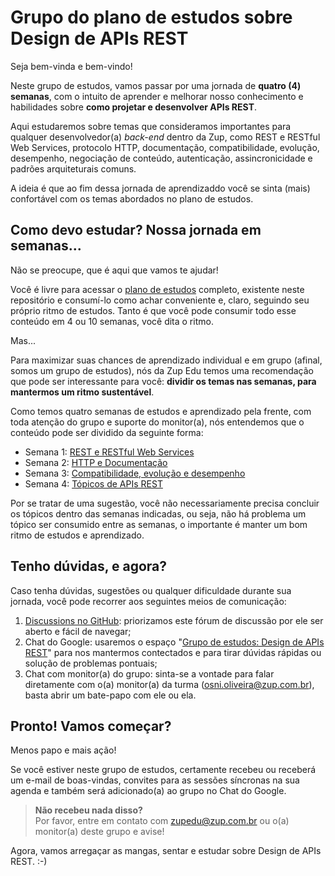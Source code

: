 # Grupo do plano de estudos sobre Design de APIs REST

Seja bem-vinda e bem-vindo!

Neste grupo de estudos, vamos passar por uma jornada de **quatro (4) semanas**, com o intuito de aprender e melhorar nosso conhecimento e habilidades sobre **como projetar e desenvolver APIs REST**.

Aqui estudaremos sobre temas que consideramos importantes para qualquer desenvolvedor(a) *back-end* dentro da Zup, como REST e RESTful Web Services, protocolo HTTP, documentação, compatibilidade, evolução, desempenho, negociação de conteúdo, autenticação, assincronicidade e padrões arquiteturais comuns.

A ideia é que ao fim dessa jornada de aprendizaddo você se sinta (mais) confortável com os temas abordados no plano de estudos.

## Como devo estudar? Nossa jornada em semanas...

Não se preocupe, que é aqui que vamos te ajudar!

Você é livre para acessar o [plano de estudos](https://github.com/osnioliveirazup/grupo-plano-de-estudos-design-apis-rest/blob/main/plano-estudos-design-apis-rest.md) completo, existente neste repositório e consumí-lo como achar conveniente e, claro, seguindo seu próprio ritmo de estudos. Tanto é que você pode consumir todo esse conteúdo em 4 ou 10 semanas, você dita o ritmo.

Mas...

Para maximizar suas chances de aprendizado individual e em grupo (afinal, somos um grupo de estudos), nós da Zup Edu temos uma recomendação que pode ser interessante para você: **dividir os temas nas semanas, para mantermos um ritmo sustentável**.

Como temos quatro semanas de estudos e aprendizado pela frente, com toda atenção do grupo e suporte do monitor(a), nós entendemos que o conteúdo pode ser dividido da seguinte forma:

* Semana 1: [REST e RESTful Web Services](https://github.com/osnioliveirazup/grupo-plano-de-estudos-design-apis-rest/blob/main/plano-estudos-design-apis-rest.md#1-rest-e-restful-web-services)
* Semana 2: [HTTP e Documentação](https://github.com/osnioliveirazup/grupo-plano-de-estudos-design-apis-rest/blob/main/plano-estudos-design-apis-rest.md#2-http-e-documenta%C3%A7%C3%A3o)
* Semana 3: [Compatibilidade, evolução e desempenho](https://github.com/osnioliveirazup/grupo-plano-de-estudos-design-apis-rest/blob/main/plano-estudos-design-apis-rest.md#3-compatibilidade-evolu%C3%A7%C3%A3o-e-desempenho)
* Semana 4: [Tópicos de APIs REST](https://github.com/osnioliveirazup/grupo-plano-de-estudos-design-apis-rest/blob/main/plano-estudos-design-apis-rest.md#4-t%C3%B3picos-de-apis-rest)

Por se tratar de uma sugestão, você não necessariamente precisa concluir os tópicos dentro das semanas indicadas, ou seja, não há problema um tópico ser consumido entre as semanas, o importante é manter um bom ritmo de estudos e aprendizado.

## Tenho dúvidas, e agora?

Caso tenha dúvidas, sugestões ou qualquer dificuldade durante sua jornada, você pode recorrer aos seguintes meios de comunicação:

1. [Discussions no GitHub](https://github.com/osnioliveirazup/grupo-plano-de-estudos-design-apis-rest/discussions): priorizamos este fórum de discussão por ele ser aberto e fácil de navegar;
2. Chat do Google: usaremos o espaço "[Grupo de estudos: Design de APIs REST](https://chat.google.com/room/AAAAiMEX3yU?cls=7)" para nos mantermos contectados e para tirar dúvidas rápidas ou solução de problemas pontuais;
3. Chat com monitor(a) do grupo: sinta-se a vontade para falar diretamente com o(a) monitor(a) da turma (osni.oliveira@zup.com.br), basta abrir um bate-papo com ele ou ela.

## Pronto! Vamos começar?

Menos papo e mais ação!

Se você estiver neste grupo de estudos, certamente recebeu ou receberá um e-mail de boas-vindas, convites para as sessões síncronas na sua agenda e também será adicionado(a) ao grupo no Chat do Google.

> **Não recebeu nada disso?** <br />
> Por favor, entre em contato com zupedu@zup.com.br ou o(a) monitor(a) deste grupo e avise!

Agora, vamos arregaçar as mangas, sentar e estudar sobre Design de APIs REST. :-)

